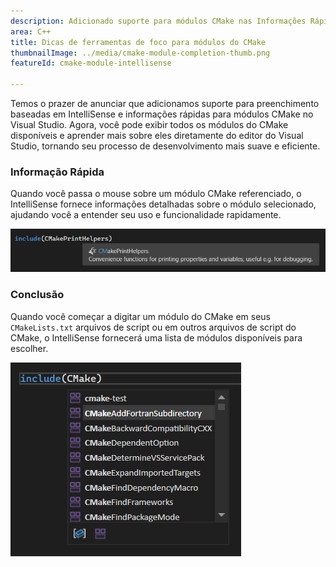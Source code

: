 ```yaml
---
description: Adicionado suporte para módulos CMake nas Informações Rápidas do IntelliSense e conclusões.
area: C++
title: Dicas de ferramentas de foco para módulos do CMake
thumbnailImage: ../media/cmake-module-completion-thumb.png
featureId: cmake-module-intellisense

---
```



Temos o prazer de anunciar que adicionamos suporte para preenchimento baseadas em IntelliSense e informações rápidas para módulos CMake no Visual Studio. Agora, você pode exibir todos os módulos do CMake disponíveis e aprender mais sobre eles diretamente do editor do Visual Studio, tornando seu processo de desenvolvimento mais suave e eficiente.

### Informação Rápida

Quando você passa o mouse sobre um módulo CMake referenciado, o IntelliSense fornece informações detalhadas sobre o módulo selecionado, ajudando você a entender seu uso e funcionalidade rapidamente.

![Informações do CMake na Informação Rápida](../media/cmake-module-quick-info.png)

### Conclusão

Quando você começar a digitar um módulo do CMake em seus `CMakeLists.txt` arquivos de script ou em outros arquivos de script do CMake, o IntelliSense fornecerá uma lista de módulos disponíveis para escolher.

![Conclusão do módulo CMake](../media/cmake-module-completion.png)
